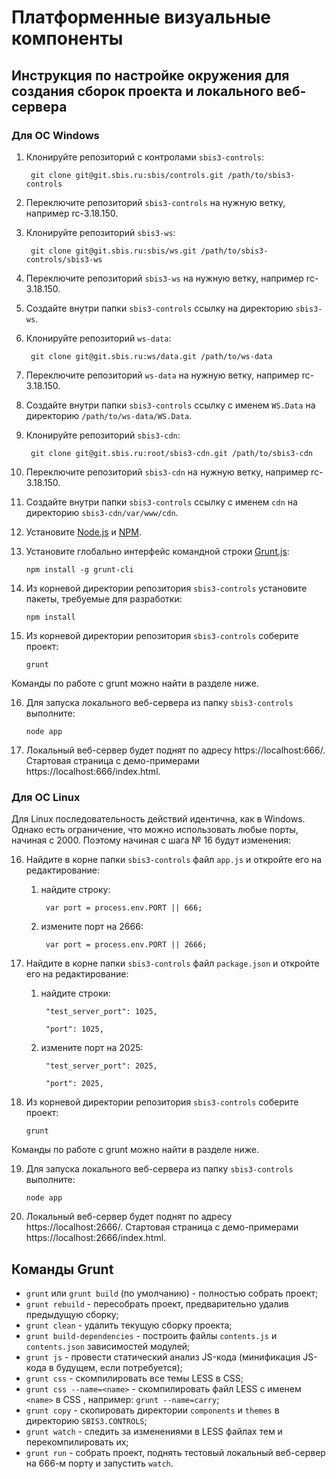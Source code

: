 # Платформенные визуальные компоненты

## Инструкция по настройке окружения для создания сборок проекта и локального веб-сервера

### Для ОС Windows

1. Клонируйте репозиторий с контролами `sbis3-controls`:

		git clone git@git.sbis.ru:sbis/controls.git /path/to/sbis3-controls

2. Переключите репозиторий `sbis3-controls` на нужную ветку, например rc-3.18.150.

3. Клонируйте репозиторий `sbis3-ws`:

        git clone git@git.sbis.ru:sbis/ws.git /path/to/sbis3-controls/sbis3-ws

4. Переключите репозиторий `sbis3-ws` на нужную ветку, например rc-3.18.150.

5. Создайте внутри папки `sbis3-controls` ссылку на директорию `sbis3-ws`.

6. Клонируйте репозиторий `ws-data`:

        git clone git@git.sbis.ru:ws/data.git /path/to/ws-data

7. Переключите репозиторий `ws-data` на нужную ветку, например rc-3.18.150.
        
8. Создайте внутри папки `sbis3-controls` ссылку с именем `WS.Data` на директорию `/path/to/ws-data/WS.Data`.

9. Клонируйте репозиторий `sbis3-cdn`:

        git clone git@git.sbis.ru:root/sbis3-cdn.git /path/to/sbis3-cdn

10. Переключите репозиторий `sbis3-cdn` на нужную ветку, например rc-3.18.150.

11. Создайте внутри папки `sbis3-controls` ссылку с именем `cdn` на директорию `sbis3-cdn/var/www/cdn`.

12. Установите [Node.js](http://nodejs.org/) и [NPM](http://npmjs.com).

13. Установите глобально интерфейс командной строки [Grunt.js](http://gruntjs.com):

        npm install -g grunt-cli

14. Из корневой директории репозитория `sbis3-controls` установите пакеты, требуемые для разработки:

        npm install

15. Из корневой директории репозитория `sbis3-controls` соберите проект:

        grunt

Команды по работе с grunt можно найти в разделе ниже.

16. Для запуска локального веб-сервера из папку `sbis3-controls` выполните:

        node app

17. Локальный веб-сервер будет поднят по адресу https://localhost:666/. Стартовая страница с демо-примерами https://localhost:666/index.html.

### Для ОС Linux

Для Linux последовательность действий идентична, как в Windows. Однако есть ограничение, что можно использовать любые порты, начиная с 2000.
Поэтому начиная с шага № 16 будут изменения:

16. Найдите в корне папки `sbis3-controls` файл `app.js` и откройте его на редактирование:

    1) найдите строку:

            var port = process.env.PORT || 666;

    2) измените порт на 2666:

            var port = process.env.PORT || 2666;

17. Найдите в корне папки `sbis3-controls` файл `package.json` и откройте его на редактирование:


    1) найдите строки:

            "test_server_port": 1025,

            "port": 1025,

    2) измените порт на 2025:

            "test_server_port": 2025,

            "port": 2025,

18. Из корневой директории репозитория `sbis3-controls` соберите проект:

        grunt

Команды по работе с grunt можно найти в разделе ниже.

19. Для запуска локального веб-сервера из папку `sbis3-controls` выполните:

        node app

20. Локальный веб-сервер будет поднят по адресу https://localhost:2666/. Стартовая страница с демо-примерами https://localhost:2666/index.html.

## Команды Grunt

- `grunt` или `grunt build` (по умолчанию) - полностью собрать проект;
- `grunt rebuild` - пересобрать проект, предварительно удалив предыдущую сборку;
- `grunt clean` - удалить текущую сборку проекта;
- `grunt build-dependencies` - построить файлы `contents.js` и `contents.json` зависимостей модулей;
- `grunt js` - провести статический анализ JS-кода (минификация JS-кода в будущем, если потребуется);
- `grunt css` - скомпилировать все темы LESS в CSS;
- `grunt css --name=<name>` - скомпилировать файл LESS с именем `<name>` в CSS , например: `grunt --name=carry`;
- `grunt copy` - скопировать директории `components` и `themes` в директорию `SBIS3.CONTROLS`;
- `grunt watch` - следить за изменениями в LESS файлах тем и перекомпилировать их;
- `grunt run` - собрать проект, поднять тестовый локальный веб-сервер на 666-м порту и запустить `watch`.